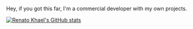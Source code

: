 Hey, if you got this far, I'm a commercial developer with my own projects.

[![Renato Khael's GitHub stats](https://github-readme-stats.vercel.app/api?username=renatokhael)](https://github.com/anuraghazra/github-readme-stats)

